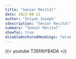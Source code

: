 ```yaml
---
title: "Senior Recital"
date: 2023-08-12
author: "Iniyan Joseph"
sdescription: "Senior Recital" 
summary: "Senior Recital" 
showToc: true
disableAnchoredHeadings: false
---
```

{{< youtube T3SfiNYB4DA >}}
